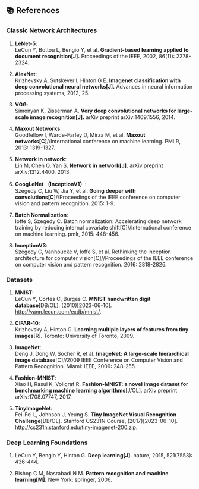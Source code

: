 ## 📚 References

### Classic Network Architectures

1. **LeNet-5**:  
   LeCun Y, Bottou L, Bengio Y, et al. **Gradient-based learning applied to document recognition[J].** Proceedings of the IEEE, 2002, 86(11): 2278-2324.

2. **AlexNet**:  
   Krizhevsky A, Sutskever I, Hinton G E. **Imagenet classification with deep convolutional neural networks[J].** Advances in neural information processing systems, 2012, 25.

3. **VGG**:  
   Simonyan K, Zisserman A. **Very deep convolutional networks for large-scale image recognition[J].** arXiv preprint arXiv:1409.1556, 2014.

4. **Maxout Networks**:    
   Goodfellow I, Warde-Farley D, Mirza M, et al. **Maxout networks[C]**//International conference on machine learning. PMLR, 2013: 1319-1327.

5. **Network in network**:     
   Lin M, Chen Q, Yan S. **Network in network[J].** arXiv preprint arXiv:1312.4400, 2013.

6. **GoogLeNet （InceptionV1）**:      
   Szegedy C, Liu W, Jia Y, et al. **Going deeper with convolutions[C]**//Proceedings of the IEEE conference on computer vision and pattern recognition. 2015: 1-9.

7. **Batch Normalization**:       
   Ioffe S, Szegedy C. Batch normalization: Accelerating deep network training by reducing internal covariate shift[C]//International conference on machine learning. pmlr, 2015: 448-456.

8. **InceptionV3**:     
   Szegedy C, Vanhoucke V, Ioffe S, et al. Rethinking the inception architecture for computer vision[C]//Proceedings of the IEEE conference on computer vision and pattern recognition. 2016: 2818-2826.

### Datasets

1. **MNIST**:  
   LeCun Y, Cortes C, Burges C. **MNIST handwritten digit database**[DB/OL]. (2010)[2023-06-10]. http://yann.lecun.com/exdb/mnist/.

2. **CIFAR-10**:  
   Krizhevsky A, Hinton G. **Learning multiple layers of features from tiny images**[R]. Toronto: University of Toronto, 2009.

3. **ImageNet**:  
   Deng J, Dong W, Socher R, et al. **ImageNet: A large-scale hierarchical image database**[C]//2009 IEEE Conference on Computer Vision and Pattern Recognition. Miami: IEEE, 2009: 248-255.

4. **Fashion-MNIST**:  
   Xiao H, Rasul K, Vollgraf R. **Fashion-MNIST: a novel image dataset for benchmarking machine learning algorithms**[J/OL]. arXiv preprint arXiv:1708.07747, 2017.

5. **TinyImageNet**:  
   Fei-Fei L, Johnson J, Yeung S. **Tiny ImageNet Visual Recognition Challenge**[DB/OL]. Stanford CS231N Course, (2017)[2023-06-10]. http://cs231n.stanford.edu/tiny-imagenet-200.zip.

### Deep Learning Foundations

1. LeCun Y, Bengio Y, Hinton G. **Deep learning[J].** nature, 2015, 521(7553): 436-444.

2. Bishop C M, Nasrabadi N M. **Pattern recognition and machine learning[M].** New York: springer, 2006.
